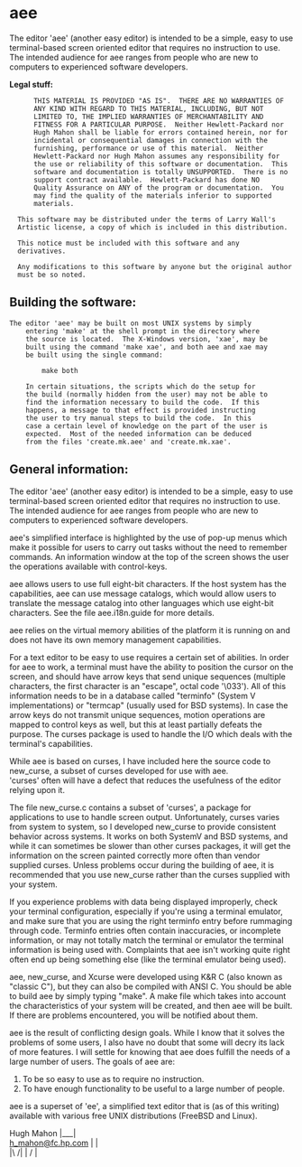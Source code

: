 aee
=
The editor 'aee' (another easy editor) is intended to be a simple, 
easy to use terminal-based screen oriented editor that requires no 
instruction to use.  The intended audience for aee ranges from 
people who are new to computers to experienced software developers.

**Legal stuff:**

          THIS MATERIAL IS PROVIDED "AS IS".  THERE ARE NO WARRANTIES OF 
          ANY KIND WITH REGARD TO THIS MATERIAL, INCLUDING, BUT NOT 
          LIMITED TO, THE IMPLIED WARRANTIES OF MERCHANTABILITY AND 
          FITNESS FOR A PARTICULAR PURPOSE.  Neither Hewlett-Packard nor 
          Hugh Mahon shall be liable for errors contained herein, nor for 
          incidental or consequential damages in connection with the 
          furnishing, performance or use of this material.  Neither 
          Hewlett-Packard nor Hugh Mahon assumes any responsibility for 
          the use or reliability of this software or documentation.  This 
          software and documentation is totally UNSUPPORTED.  There is no 
          support contract available.  Hewlett-Packard has done NO 
          Quality Assurance on ANY of the program or documentation.  You 
          may find the quality of the materials inferior to supported 
          materials. 

      This software may be distributed under the terms of Larry Wall's 
      Artistic license, a copy of which is included in this distribution. 

      This notice must be included with this software and any 
      derivatives. 

      Any modifications to this software by anyone but the original author 
      must be so noted. 


Building the software:
-
	The editor 'aee' may be built on most UNIX systems by simply 
        entering 'make' at the shell prompt in the directory where 
        the source is located.  The X-Windows version, 'xae', may be 
        built using the command 'make xae', and both aee and xae may 
        be built using the single command:
        
        	make both
        
        In certain situations, the scripts which do the setup for 
        the build (normally hidden from the user) may not be able to 
        find the information necessary to build the code.  If this 
        happens, a message to that effect is provided instructing 
        the user to try manual steps to build the code.  In this 
        case a certain level of knowledge on the part of the user is 
        expected.  Most of the needed information can be deduced 
        from the files 'create.mk.aee' and 'create.mk.xae'.
        
General information:
-
The editor 'aee' (another easy editor) is intended to be a simple, 
easy to use terminal-based screen oriented editor that requires no 
instruction to use.  The intended audience for aee ranges from 
people who are new to computers to experienced software developers.

aee's simplified interface is highlighted by the use of pop-up menus 
which make it possible for users to carry out tasks without the need 
to remember commands.  An information window at the top of the 
screen shows the user the operations available with control-keys. 

aee allows users to use full eight-bit characters.  If the host 
system has the capabilities, aee can use message catalogs, which 
would allow users to translate the message catalog into other 
languages which use eight-bit characters.  See the file 
aee.i18n.guide for more details. 

aee relies on the virtual memory abilities of the platform it is 
running on and does not have its own memory management capabilities. 

For a text editor to be easy to use requires a certain set of 
abilities.  In order for aee to work, a terminal must have the 
ability to position the cursor on the screen, and should have arrow 
keys that send unique sequences (multiple characters, the first 
character is an "escape", octal code '\033').  All of this 
information needs to be in a database called "terminfo" (System V 
implementations) or "termcap" (usually used for BSD systems).  In 
case the arrow keys do not transmit unique sequences, motion 
operations are mapped to control keys as well, but this at least 
partially defeats the purpose.  The curses package is used to handle 
the I/O which deals with the terminal's capabilities. 

While aee is based on curses, I have included here the source code 
to new_curse, a subset of curses developed for use with aee.  
'curses' often  will have a defect that reduces the usefulness of 
the editor relying upon it.  

The file new_curse.c contains a subset of 'curses', a package for 
applications to use to handle screen output.  Unfortunately, curses 
varies from system to system, so I developed new_curse to provide 
consistent behavior across systems.  It works on both SystemV and 
BSD systems, and while it can sometimes be slower than other curses 
packages, it will get the information on the screen painted 
correctly more often than vendor supplied curses.  Unless problems 
occur during the building of aee, it is recommended that you use 
new_curse rather than the curses supplied with your system. 

If you experience problems with data being displayed improperly, 
check your terminal configuration, especially if you're using a 
terminal emulator, and make sure that you are using the right 
terminfo entry before rummaging through code.  Terminfo entries 
often contain inaccuracies, or incomplete information, or may not 
totally match the terminal or emulator the terminal information is 
being used with.  Complaints that aee isn't working quite right 
often end up being something else (like the terminal emulator being 
used).  

aee, new_curse, and Xcurse were developed using K&R C (also known as 
"classic C"), but they can also be compiled with ANSI C.  You should 
be able to build aee by simply typing "make".  A make file which 
takes into account the characteristics of your system will be 
created, and then aee will be built.  If there are problems 
encountered, you will be notified about them. 

aee is the result of conflicting design goals.  While I know that it 
solves the problems of some users, I also have no doubt that some 
will decry its lack of more features.  I will settle for knowing 
that aee does fulfill the needs of a large number of users.  The 
goals of aee are:

1. To be so easy to use as to require no instruction.
2. To have enough functionality to be useful to a large number of people.

aee is a superset of 'ee', a simplified text editor that is (as of 
this writing) available with various free UNIX distributions (FreeBSD 
and Linux). 

Hugh Mahon              |___|     
h_mahon@fc.hp.com       |   |     
                            |\  /|
                            | \/ |


